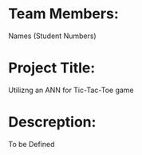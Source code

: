 # Team Members:
Names (Student Numbers)

# Project Title:
Utilizng an ANN for Tic-Tac-Toe game	

# Descreption:
To be Defined
